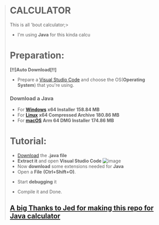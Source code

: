 ># CALCULATOR
> This is all 'bout calculator;>
>- I'm using **Java** for this kinda calcu
>
># Preparation:
> **[!!]Auto Download[!!]**
>- Prepare a [Visual Studio Code](https://code.visualstudio.com/download) and choose the OS(**Operating System**) that you're using.
>### Download a Java
>- For [**Windows**](https://download.oracle.com/java/19/latest/jdk-19_windows-x64_bin.exe) **x64 Installer** **158.84 MB**
>- For [**Linux**](https://download.oracle.com/java/19/latest/jdk-19_linux-x64_bin.tar.gz) **x64 Compressed Archive** **180.86 MB**
>- For [**macOS**](https://download.oracle.com/java/19/latest/jdk-19_macos-aarch64_bin.dmg) **Arm 64 DMG Installer** **174.86 MB**
># Tutorial:
>- [Download](https://github.com/LOLsphinx/CALjed/archive/refs/heads/main.zip) the **.java file**
>- **Extract it** and open **Visual Studio Code** ![image](https://user-images.githubusercontent.com/104243528/191548173-ba8d6740-ea5f-403c-a9df-93c86698c482.png)
>- Now **download** some extensions needed for **Java**
>- Open a **File** **(Ctrl+Shift+O)**.
>* Start **debugging** it
>- Compile it and Done.
>
>## [**A big Thanks to Jed for making this repo for Java calculator**](https://www.facebook.com/kalilinuxxxx/)
